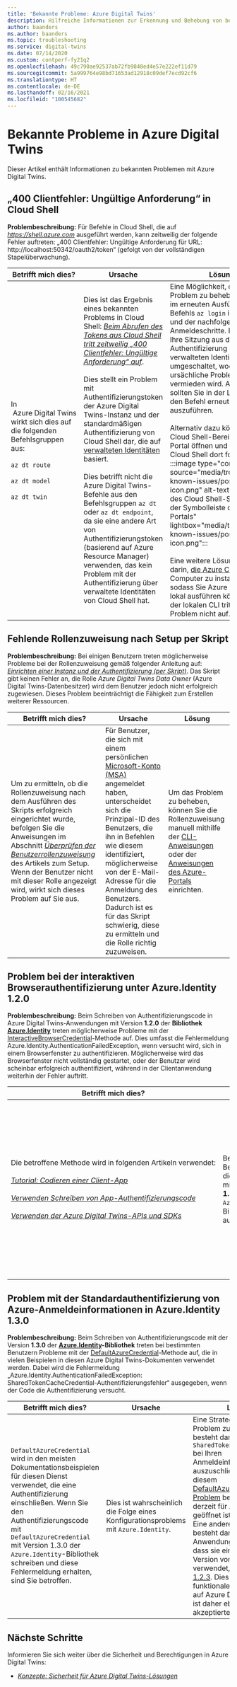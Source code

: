 ```yaml
---
title: 'Bekannte Probleme: Azure Digital Twins'
description: Hilfreiche Informationen zur Erkennung und Behebung von bekannten Problemen mit Azure Digital Twins.
author: baanders
ms.author: baanders
ms.topic: troubleshooting
ms.service: digital-twins
ms.date: 07/14/2020
ms.custom: contperf-fy21q2
ms.openlocfilehash: 49c790ae92537ab72fb9848ed4e57e222ef11d79
ms.sourcegitcommit: 5a999764e98bd71653ad12918c09def7ecd92cf6
ms.translationtype: HT
ms.contentlocale: de-DE
ms.lasthandoff: 02/16/2021
ms.locfileid: "100545682"
---
```

# <a name="known-issues-in-azure-digital-twins"></a>Bekannte Probleme in Azure Digital Twins

Dieser Artikel enthält Informationen zu bekannten Problemen mit Azure Digital Twins.

## <a name="400-client-error-bad-request-in-cloud-shell"></a>„400 Clientfehler: Ungültige Anforderung“ in Cloud Shell

**Problembeschreibung:** Für Befehle in Cloud Shell, die auf *https://shell.azure.com* ausgeführt werden, kann zeitweilig der folgende Fehler auftreten: „400 Clientfehler: Ungültige Anforderung für URL: http://localhost:50342/oauth2/token“ (gefolgt von der vollständigen Stapelüberwachung).

| Betrifft mich dies? | Ursache | Lösung |
| --- | --- | --- |
| In &nbsp;Azure&nbsp;Digital&nbsp;Twins wirkt sich dies auf die folgenden Befehlsgruppen aus:<br><br>`az dt route`<br><br>`az dt model`<br><br>`az dt twin` | Dies ist das Ergebnis eines bekannten Problems in Cloud Shell: [*Beim Abrufen des Tokens aus Cloud Shell tritt zeitweilig „400 Clientfehler: Ungültige Anforderung“ auf*](https://github.com/Azure/azure-cli/issues/11749).<br><br>Dies stellt ein Problem mit Authentifizierungstoken der Azure Digital Twins-Instanz und der standardmäßigen Authentifizierung von Cloud Shell dar, die auf [verwalteten Identitäten](../active-directory/managed-identities-azure-resources/overview.md) basiert. <br><br>Dies betrifft nicht die Azure Digital Twins-Befehle aus den Befehlsgruppen `az dt` oder `az dt endpoint`, da sie eine andere Art von Authentifizierungstoken (basierend auf Azure Resource Manager) verwenden, das kein Problem mit der Authentifizierung über verwaltete Identitäten von Cloud Shell hat. | Eine Möglichkeit, dieses Problem zu beheben, besteht im erneuten Ausführen des Befehls `az login` in Cloud Shell und der nachfolgenden Anmeldeschritte. Dadurch wird Ihre Sitzung aus der Authentifizierung mit der verwalteten Identität umgeschaltet, wodurch das ursächliche Problem vermieden wird. Anschließend sollten Sie in der Lage sein, den Befehl erneut auszuführen.<br><br>Alternativ dazu können Sie den Cloud Shell-Bereich im Azure-Portal öffnen und Ihre Arbeit in Cloud Shell dort fortsetzen.<br>:::image type="content" source="media/troubleshoot-known-issues/portal-launch-icon.png" alt-text="Abbildung des Cloud Shell-Symbols in der Symbolleiste des Azure-Portals" lightbox="media/troubleshoot-known-issues/portal-launch-icon.png":::<br><br>Eine weitere Lösung besteht darin, [die Azure CLI](/cli/azure/install-azure-cli?view=azure-cli-latest&preserve-view=true) auf Ihrem Computer zu installieren, sodass Sie Azure CLI-Befehle lokal ausführen können. Bei der lokalen CLI tritt dieses Problem nicht auf. |


## <a name="missing-role-assignment-after-scripted-setup"></a>Fehlende Rollenzuweisung nach Setup per Skript

**Problembeschreibung:** Bei einigen Benutzern treten möglicherweise Probleme bei der Rollenzuweisung gemäß folgender Anleitung auf:[ *Einrichten einer Instanz und der Authentifizierung (per Skript)*](how-to-set-up-instance-scripted.md). Das Skript gibt keinen Fehler an, die Rolle *Azure Digital Twins Data Owner* (Azure Digital Twins-Datenbesitzer) wird dem Benutzer jedoch nicht erfolgreich zugewiesen. Dieses Problem beeinträchtigt die Fähigkeit zum Erstellen weiterer Ressourcen.

| Betrifft mich dies? | Ursache | Lösung |
| --- | --- | --- |
| Um zu ermitteln, ob die Rollenzuweisung nach dem Ausführen des Skripts erfolgreich eingerichtet wurde, befolgen Sie die Anweisungen im Abschnitt [*Überprüfen der Benutzerrollenzuweisung*](how-to-set-up-instance-scripted.md#verify-user-role-assignment) des Artikels zum Setup. Wenn der Benutzer nicht mit dieser Rolle angezeigt wird, wirkt sich dieses Problem auf Sie aus. | Für Benutzer, die sich mit einem persönlichen [Microsoft-Konto (MSA)](https://account.microsoft.com/account) angemeldet haben, unterscheidet sich die Prinzipal-ID des Benutzers, die ihn in Befehlen wie diesem identifiziert, möglicherweise von der E-Mail-Adresse für die Anmeldung des Benutzers. Dadurch ist es für das Skript schwierig, diese zu ermitteln und die Rolle richtig zuzuweisen. | Um das Problem zu beheben, können Sie die Rollenzuweisung manuell mithilfe der [CLI-Anweisungen](how-to-set-up-instance-cli.md#set-up-user-access-permissions) oder der [Anweisungen des Azure-Portals](how-to-set-up-instance-portal.md#set-up-user-access-permissions) einrichten. |

## <a name="issue-with-interactive-browser-authentication-on-azureidentity-120"></a>Problem bei der interaktiven Browserauthentifizierung unter Azure.Identity 1.2.0

**Problembeschreibung:** Beim Schreiben von Authentifizierungscode in Azure Digital Twins-Anwendungen mit Version **1.2.0** der **Bibliothek [Azure.Identity](/dotnet/api/azure.identity?view=azure-dotnet&preserve-view=true)** treten möglicherweise Probleme mit der [InteractiveBrowserCredential](/dotnet/api/azure.identity.interactivebrowsercredential?view=azure-dotnet&preserve-view=true)-Methode auf. Dies umfasst die Fehlermeldung Azure.Identity.AuthenticationFailedException, wenn versucht wird, sich in einem Browserfenster zu authentifizieren. Möglicherweise wird das Browserfenster nicht vollständig gestartet, oder der Benutzer wird scheinbar erfolgreich authentifiziert, während in der Clientanwendung weiterhin der Fehler auftritt.

| Betrifft mich dies? | Ursache | Lösung |
| --- | --- | --- |
| Die&nbsp;betroffene&nbsp;Methode&nbsp;wird&nbsp;in&nbsp;folgenden&nbsp;Artikeln&nbsp;verwendet:<br><br>[*Tutorial: Codieren einer Client-App*](tutorial-code.md)<br><br>[*Verwenden Schreiben von App-Authentifizierungscode*](how-to-authenticate-client.md)<br><br>[*Verwenden der Azure Digital Twins-APIs und SDKs*](how-to-use-apis-sdks.md) | Bei einigen Benutzern ist dieses Problem mit Version **1.2.0** der `Azure.Identity`-Bibliothek aufgetreten. | Um das Problem zu beheben, aktualisieren Sie Ihre Anwendungen für die Verwendung einer [neueren Version](https://www.nuget.org/packages/Azure.Identity) von `Azure.Identity`. Nachdem Sie die Version der Bibliothek aktualisiert haben, sollte der Browser wie erwartet geladen werden und die Authentifizierung durchführen. |

## <a name="issue-with-default-azure-credential-authentication-on-azureidentity-130"></a>Problem mit der Standardauthentifizierung von Azure-Anmeldeinformationen in Azure.Identity 1.3.0

**Problembeschreibung:** Beim Schreiben von Authentifizierungscode mit der Version **1.3.0** der **[Azure.Identity](/dotnet/api/azure.identity?view=azure-dotnet&preserve-view=true)-Bibliothek** treten bei bestimmten Benutzern Probleme mit der [DefaultAzureCredential](/dotnet/api/azure.identity.defaultazurecredential?view=azure-dotnet?view=azure-dotnet&preserve-view=true)-Methode auf, die in vielen Beispielen in diesen Azure Digital Twins-Dokumenten verwendet werden. Dabei wird die Fehlermeldung „Azure.Identity.AuthenticationFailedException: SharedTokenCacheCredential-Authentifizierungsfehler“ ausgegeben, wenn der Code die Authentifizierung versucht.

| Betrifft mich dies? | Ursache | Lösung |
| --- | --- | --- |
| `DefaultAzureCredential` wird in den meisten Dokumentationsbeispielen für diesen Dienst verwendet, die eine Authentifizierung einschließen. Wenn Sie den Authentifizierungscode mit `DefaultAzureCredential` mit Version 1.3.0 der `Azure.Identity`-Bibliothek schreiben und diese Fehlermeldung erhalten, sind Sie betroffen. | Dies ist wahrscheinlich die Folge eines Konfigurationsproblems mit `Azure.Identity`. | Eine Strategie, um das Problem zu beheben, besteht darin, `SharedTokenCacheCredential` bei Ihren Anmeldeinformationen auszuschließen, wie in diesem [DefaultAzureCredential-Problem](https://github.com/Azure/azure-sdk/issues/1970) beschrieben, das derzeit für `Azure.Identity` geöffnet ist.<br>Eine andere Möglichkeit besteht darin, die Anwendung so zu ändern, dass sie eine frühere Version von `Azure.Identity` verwendet, z. B. [Version 1.2.3](https://www.nuget.org/packages/Azure.Identity/1.2.3). Dies hat keinerlei funktionale Auswirkungen auf Azure Digital Twins und ist daher ebenfalls eine akzeptierte Lösung. |

## <a name="next-steps"></a>Nächste Schritte

Informieren Sie sich weiter über die Sicherheit und Berechtigungen in Azure Digital Twins:
* [*Konzepte: Sicherheit für Azure Digital Twins-Lösungen*](concepts-security.md)